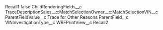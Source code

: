 <?xml version="1.0" encoding="UTF-8"?>
<CustomMetadata xmlns="http://soap.sforce.com/2006/04/metadata" xmlns:xsi="http://www.w3.org/2001/XMLSchema-instance" xmlns:xsd="http://www.w3.org/2001/XMLSchema">
    <label>Recall1</label>
    <protected>false</protected>
    <values>
        <field>ChildRenderingFields__c</field>
        <value xsi:type="xsd:string">TraceDescriptionSales__c:MatchSelectionOwner__c:MatchSelectionVIN__c</value>
    </values>
    <values>
        <field>ParentFieldValue__c</field>
        <value xsi:type="xsd:string">Trace for Other Reasons</value>
    </values>
    <values>
        <field>ParentField__c</field>
        <value xsi:type="xsd:string">VINInvestigationType__c</value>
    </values>
    <values>
        <field>WRFPrintView__c</field>
        <value xsi:type="xsd:string">Recall2</value>
    </values>
</CustomMetadata>
